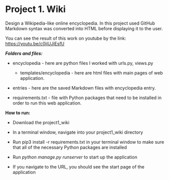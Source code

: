 # Project 1. Wiki

Design a Wikipedia-like online encyclopedia.
In this project used GitHub Markdown syntax was converted into HTML before displaying it to the user.

You can see the result of this work on youtube by the link: 
https://youtu.be/c0jiUJjEsfU

***Folders and files:***

- encyclopedia - here are python files I worked with urls.py, views.py
    - templates/encyclopedia - here are html files with main pages of web application.

- entries - here are the saved Markdown files with encyclopedia entry.

- requirements.txt - file with Python packages that need to be installed in order to run this web application.

**How to run:**

- Download the project1_wiki

- In a terminal window, navigate into your project1_wiki directory

- Run pip3 install -r requirements.txt in your terminal window to make sure that all of the necessary Python packages are installed

- Run _python manage.py runserver_ to start up the application

- If you navigate to the URL, you should see the start page of the application